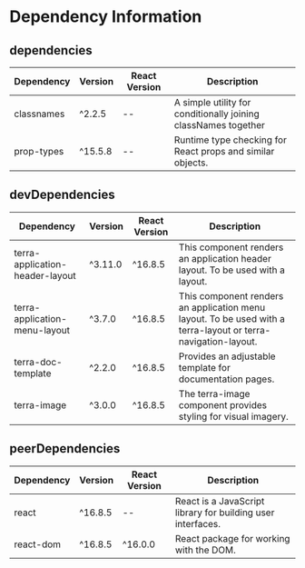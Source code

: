 # Dependency Information

## dependencies
| Dependency | Version | React Version | Description |
|-|-|-|-|
| classnames | ^2.2.5 | -- | A simple utility for conditionally joining classNames together |
| prop-types | ^15.5.8 | -- | Runtime type checking for React props and similar objects. |

## devDependencies
| Dependency | Version | React Version | Description |
|-|-|-|-|
| terra-application-header-layout | ^3.11.0 | ^16.8.5 | This component renders an application header layout. To be used with a layout. |
| terra-application-menu-layout | ^3.7.0 | ^16.8.5 | This component renders an application menu layout. To be used with a terra-layout or terra-navigation-layout. |
| terra-doc-template | ^2.2.0 | ^16.8.5 | Provides an adjustable template for documentation pages. |
| terra-image | ^3.0.0 | ^16.8.5 | The terra-image component provides styling for visual imagery. |

## peerDependencies
| Dependency | Version | React Version | Description |
|-|-|-|-|
| react | ^16.8.5 | -- | React is a JavaScript library for building user interfaces. |
| react-dom | ^16.8.5 | ^16.0.0 | React package for working with the DOM. |
